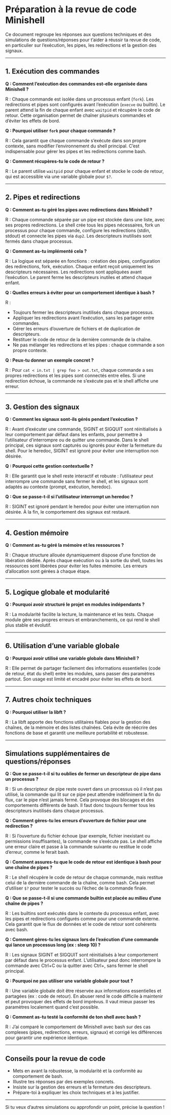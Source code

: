 # Préparation à la revue de code Minishell

Ce document regroupe les réponses aux questions techniques et des simulations de questions/réponses pour t’aider à réussir ta revue de code, en particulier sur l’exécution, les pipes, les redirections et la gestion des signaux.

---

## 1. Exécution des commandes

**Q : Comment l’exécution des commandes est-elle organisée dans Minishell ?**

R : Chaque commande est isolée dans un processus enfant (`fork`). Les redirections et pipes sont configurés avant l’exécution (`execve` ou builtin). Le parent attend la fin de chaque enfant avec `waitpid` et récupère le code de retour. Cette organisation permet de chaîner plusieurs commandes et d’éviter les effets de bord.

**Q : Pourquoi utiliser `fork` pour chaque commande ?**

R : Cela garantit que chaque commande s’exécute dans son propre contexte, sans modifier l’environnement du shell principal. C’est indispensable pour gérer les pipes et les redirections comme bash.

**Q : Comment récupères-tu le code de retour ?**

R : Le parent utilise `waitpid` pour chaque enfant et stocke le code de retour, qui est accessible via une variable globale pour `$?`.

---

## 2. Pipes et redirections

**Q : Comment as-tu géré les pipes avec redirections dans Minishell ?**

R : Chaque commande séparée par un pipe est stockée dans une liste, avec ses propres redirections. Le shell crée tous les pipes nécessaires, fork un processus pour chaque commande, configure les redirections (stdin, stdout) et connecte les pipes via `dup2`. Les descripteurs inutilisés sont fermés dans chaque processus.

**Q : Comment as-tu implémenté cela ?**

R : La logique est séparée en fonctions : création des pipes, configuration des redirections, fork, exécution. Chaque enfant reçoit uniquement les descripteurs nécessaires. Les redirections sont appliquées avant l’exécution. Le parent ferme les descripteurs inutiles et attend chaque enfant.

**Q : Quelles erreurs à éviter pour un comportement identique à bash ?**

R :
- Toujours fermer les descripteurs inutilisés dans chaque processus.
- Appliquer les redirections avant l’exécution, sans les partager entre commandes.
- Gérer les erreurs d’ouverture de fichiers et de duplication de descripteurs.
- Restituer le code de retour de la dernière commande de la chaîne.
- Ne pas mélanger les redirections et les pipes : chaque commande a son propre contexte.

**Q : Peux-tu donner un exemple concret ?**

R : Pour `cat < in.txt | grep foo > out.txt`, chaque commande a ses propres redirections et les pipes sont connectés entre elles. Si une redirection échoue, la commande ne s’exécute pas et le shell affiche une erreur.

---

## 3. Gestion des signaux

**Q : Comment les signaux sont-ils gérés pendant l’exécution ?**

R : Avant d’exécuter une commande, SIGINT et SIGQUIT sont réinitialisés à leur comportement par défaut dans les enfants, pour permettre à l’utilisateur d’interrompre ou de quitter une commande. Dans le shell principal, ces signaux sont capturés ou ignorés pour éviter la fermeture du shell. Pour le heredoc, SIGINT est ignoré pour éviter une interruption non désirée.

**Q : Pourquoi cette gestion contextuelle ?**

R : Elle garantit que le shell reste interactif et robuste : l’utilisateur peut interrompre une commande sans fermer le shell, et les signaux sont adaptés au contexte (prompt, exécution, heredoc).

**Q : Que se passe-t-il si l’utilisateur interrompt un heredoc ?**

R : SIGINT est ignoré pendant le heredoc pour éviter une interruption non désirée. À la fin, le comportement des signaux est restauré.

---

## 4. Gestion mémoire

**Q : Comment as-tu géré la mémoire et les ressources ?**

R : Chaque structure allouée dynamiquement dispose d’une fonction de libération dédiée. Après chaque exécution ou à la sortie du shell, toutes les ressources sont libérées pour éviter les fuites mémoire. Les erreurs d’allocation sont gérées à chaque étape.

---

## 5. Logique globale et modularité

**Q : Pourquoi avoir structuré le projet en modules indépendants ?**

R : La modularité facilite la lecture, la maintenance et les tests. Chaque module gère ses propres erreurs et embranchements, ce qui rend le shell plus stable et évolutif.

---

## 6. Utilisation d’une variable globale

**Q : Pourquoi avoir utilisé une variable globale dans Minishell ?**

R : Elle permet de partager facilement des informations essentielles (code de retour, état du shell) entre les modules, sans passer des paramètres partout. Son usage est limité et encadré pour éviter les effets de bord.

---

## 7. Autres choix techniques

**Q : Pourquoi utiliser la libft ?**

R : La libft apporte des fonctions utilitaires fiables pour la gestion des chaînes, de la mémoire et des listes chaînées. Cela évite de réécrire des fonctions de base et garantit une meilleure portabilité et robustesse.

---

## Simulations supplémentaires de questions/réponses

**Q : Que se passe-t-il si tu oublies de fermer un descripteur de pipe dans un processus ?**

R : Si un descripteur de pipe reste ouvert dans un processus où il n’est pas utilisé, la commande qui lit sur ce pipe peut attendre indéfiniment la fin du flux, car le pipe n’est jamais fermé. Cela provoque des blocages et des comportements différents de bash. Il faut donc toujours fermer tous les descripteurs inutilisés dans chaque processus.

**Q : Comment gères-tu les erreurs d’ouverture de fichier pour une redirection ?**

R : Si l’ouverture du fichier échoue (par exemple, fichier inexistant ou permissions insuffisantes), la commande ne s’exécute pas. Le shell affiche une erreur claire et passe à la commande suivante ou restitue le code d’erreur, comme le ferait bash.

**Q : Comment assures-tu que le code de retour est identique à bash pour une chaîne de pipes ?**

R : Le shell récupère le code de retour de chaque commande, mais restitue celui de la dernière commande de la chaîne, comme bash. Cela permet d’utiliser `$?` pour tester le succès ou l’échec de la commande finale.

**Q : Que se passe-t-il si une commande builtin est placée au milieu d’une chaîne de pipes ?**

R : Les builtins sont exécutés dans le contexte du processus enfant, avec les pipes et redirections configurés comme pour une commande externe. Cela garantit que le flux de données et le code de retour sont cohérents avec bash.

**Q : Comment gères-tu les signaux lors de l’exécution d’une commande qui lance un processus long (ex : sleep 10) ?**

R : Les signaux SIGINT et SIGQUIT sont réinitialisés à leur comportement par défaut dans le processus enfant. L’utilisateur peut donc interrompre la commande avec Ctrl+C ou la quitter avec Ctrl+\, sans fermer le shell principal.

**Q : Pourquoi ne pas utiliser une variable globale pour tout ?**

R : Une variable globale doit être réservée aux informations essentielles et partagées (ex : code de retour). En abuser rend le code difficile à maintenir et peut provoquer des effets de bord imprévus. Il vaut mieux passer les paramètres localement quand c’est possible.

**Q : Comment as-tu testé la conformité de ton shell avec bash ?**

R : J’ai comparé le comportement de Minishell avec bash sur des cas complexes (pipes, redirections, erreurs, signaux) et corrigé les différences pour garantir une expérience identique.

---

## Conseils pour la revue de code

- Mets en avant la robustesse, la modularité et la conformité au comportement de bash.
- Illustre tes réponses par des exemples concrets.
- Insiste sur la gestion des erreurs et la fermeture des descripteurs.
- Prépare-toi à expliquer les choix techniques et à les justifier.

---

Si tu veux d’autres simulations ou approfondir un point, précise la question !
